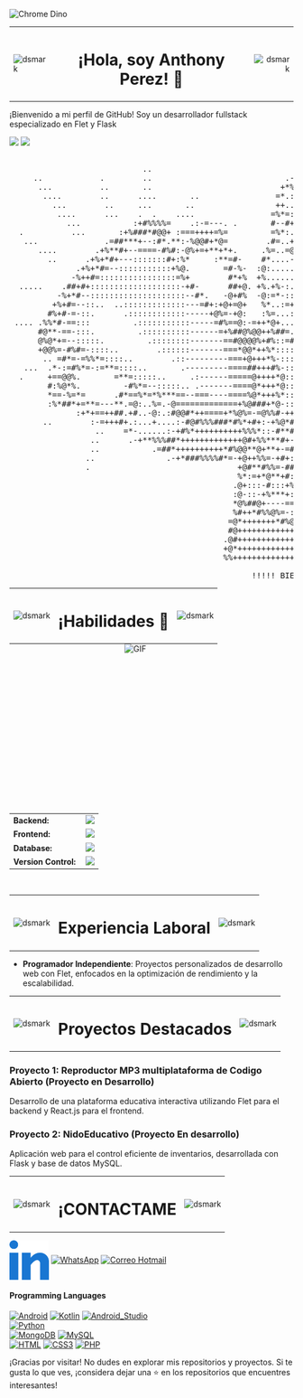 ![Chrome Dino](https://mir-s3-cdn-cf.behance.net/project_modules/max_1200/4ff07986208593.5d9a654e92f36.gif)


<table style="width: 100%; margin: 0 auto;">
  <tr>
    <td align="left">
      <img alt="dsmark" height="70px" width="70px" src="https://cdn.wccftech.com/wp-content/uploads/2015/06/fallout.gif">
    </td>
    <td align="center">
      <h1>¡Hola, soy Anthony Perez! 👋</h1>
    </td>
    <td align="right">
      <img alt="dsmark" height="70px" width="70px" src="https://cdn.wccftech.com/wp-content/uploads/2015/06/fallout.gif">
    </td>
  </tr>
</table>




¡Bienvenido a mi perfil de GitHub! Soy un desarrollador fullstack especializado en Flet y Flask


<img src="https://user-images.githubusercontent.com/74038190/212257472-08e52665-c503-4bd9-aa20-f5a4dae769b5.gif"  width="100"  >  <img src="https://user-images.githubusercontent.com/74038190/212281763-e6ecd7ef-c4aa-45b6-a97c-f33f6bb592bd.gif" width="100">

<pre>
                                                                                         
                            ..                                           .:.              
     ..            .        ..                            .-=     ::...-*+-+*-            
      ...          ..       ..                           +*%+. :**=--*#+:....=++=:        
       ....        ..      ....       ..                =*.:+++-................-#+       
         ...        ..     ...       ..                 ++.....:++++:.-=**:.......+-      
          ....      ...    .  .    ....                =%*=::=*=:..:=+=-=*%=.......+#:    
            ...           :+#%%%%=    .:-=---. .       #--#+**=...........:*+==+*+-.-%:   
  .          ...       :+%###*#@@+ :===++++=%=         =%*:.:-:........-*-.......+@-.=%.  
   ...              .=##***+--:#*.**:-%@@#+*@=        .#=..+=..........:+%-.....:+%-.:@-  
      ....        .+%**#+--====-#%#:-@%+=+**+*+.     .%=..=@*...-+....--..:....=%=...:@:  
        ..      .+%+*#+---:::::::#+:%*     :**=#-    #*....-..-#+....-@#.......+**-..##   
              .+%+*#=--:::::::::::+%@.       =#-%-  :@:.....:%#:.....:+:......:****:+@:   
             -%++#=::::::::::::::::=%+        #*+%  +%.......#%...............=*+##%@:    
  .....    .##+#+:::::::::::::::::::-+#-      ##+@. +%.+%-:.........=.........*--*@%.     
          -%+*#--::::::::::::::::::::--#*.   -@+#%  -@:=*-:::-------+%=..........#%       
         +%+#=--::..  ..:::::::::::::---=#+:+@+=@+   %*..:=+=-:::----#*..........+@.      
        #%+#-=-::.      .::::::::::::-----+@%=-+@:   :%=...:+#+--:...-......:--=*%-       
 .... .%%*#-==:::         .:::::::::::-----=#%==@:-=++*@+...:::...........:*%*=-.         
      #@**-==-:::.         .::::::::::------=+%##@%@@++%##=............:=#@*:             
      @%@*+=--:::::.         .::::::::-------==#@@@@%+#%::=#+-.......:+*@%=+***=.         
      +@@%=-#%#=-::::..        .::::::-------===*@@*++%*::::#@@#=-.:-=*%+::::*%*##=.      
       .. =#*=-=%%*=::::..        .::---------===+@+++*%-::::-=*****+=-:::::*%++++*#*:    
   ...  .*-:=#%*=-:=**=::::..       .---------====##+++#%-::::::::::::::::=%#++++++++%*   
  .     +==@@%.       =**=:::::..     .:------=====@++++*@::::::::::::-=*%#+++++++++++%#  
        #:%@*%.         -#%*=--:::::.. .-------====@*+++*@::::::-*#####*+++++++++++++++@* 
        *==-%=*=      .#*==%*=*%***==--===----====%@*+++%*:::::-@*+++++++++++++++++++++#@.
        :%*##*+=**=---**.=@:..%=.-@=============+%@###+*@-:::::##++++++++**++++++++++++*@:
              :+*+==++##.+#..-@:.:#@@#*++====+*%@%=-=@%%#-++=--@*++++++++%@++++++++++++#@.
       ..        :-=+++#+.:...+....:-#@#%%%###*#%*+#+:-+%@*##*%%*#*+##++#@#++++++++++++%* 
                  ..    =*-......:-+#%*++++++++++%%%*::-#**#-=%=#+:::@%%@%++++++++++++#%. 
                 ..      .-+**%%%##*+++++++++++++@#+%%***#+-+#-:-%::*##@#++++++++++++#%.  
                 ..           .=##*++++++++++*#%@@**@+**+-=#+::-%=:*@@@*++++++++++++%%:   
                ..               .-+*###%%%%#*=-+@++%%=-+#+:::+%-:#@@#++++++++++++#@*.    
                .                               +@#**#%%=-###%+:+@@%*+++++++++++*@@-      
                                                %*:=+*@**+#:-+*%@#*+++++++++++*%@@=       
                                               .@+:::-#:::+%...+@+++++++++++#%%*%%.       
                                               :@-::-+%***+:....+%*++++++*%@%=-%%.        
                                               *@%##@+----====...:*#%%#%@@@*:=@@:         
                                               %#++*#%%@%=-::::-....-*@@@#--#@%@+         
                                              =@*+++++++*#%@#++=+*#@@@@*--#@#++@%         
                                              #@++++++++++++@%@@@@@%*=-+%@#++++#@-        
                                             .@#++++++++++++*@#+=---+#@%*++++++*@#        
                                             +@*++++++++++++++#%@@@%#*++++++++++%@.       
                                             %%++++++++++++++*@%++++++++++++++++*@*  
  
                                                   !!!!! BIENVENIDO !!!!!!
</pre>

<table style="width: 100%; margin: 0 auto;">
  <tr>
    <td align="left">
      <img alt="dsmark" height="100px" width="70px" src="https://i.pinimg.com/originals/59/38/5d/59385d3738912c4ca2163a7dd47251da.gif">
    </td>
    <td align="center">
      <h1>¡Habilidades 👋</h1>
    </td>
    <td align="right">
      <img alt="dsmark" height="100px" width="70px" src="https://i.pinimg.com/originals/59/38/5d/59385d3738912c4ca2163a7dd47251da.gif">
    </td>
  </tr>
</table>

<img align="right" alt="GIF" height="300px" img src="https://user-images.githubusercontent.com/74038190/218265814-3084a4ba-809c-4135-afc0-8685d0f634b3.gif" width="300" />
<table>
    <tr>
        <td style="font-weight: bold; padding-right: 10px; vertical-align: center; border: none;">Backend:</td>
        <td><img height="40" src="https://skillicons.dev/icons?i=python,flask,php"/></td>
    </tr>
    <tr>
        <td style="font-weight: bold; padding-right: 10px; vertical-align: center;">Frontend:</td>
        <td><img height="40" src="https://skillicons.dev/icons?i=react,html,css,js,flet"/></td>
    </tr>
    <tr>
        <td style="font-weight: bold; padding-right: 10px; vertical-align: center; border: none;">Database:</td>
        <td><img height="40" src="https://skillicons.dev/icons?i=mysql,postgresql,mongodb"/></td>
    </tr>
    <tr>
        <td style="font-weight: bold; padding-right: 10px; vertical-align: center; border: none;">Version Control:</td>
        <td><img height="40" src="https://skillicons.dev/icons?i=github,gitlab"/></td>
    </tr>
</table>
<br>


<table style="width: 100%;">
  <tr>
    <td align="left">
      <img alt="dsmark" height="70px" width="70px" src="https://th.bing.com/th/id/R.c2abadcb93578d9277a856fd7c8cf70b?rik=rgpBgEbJt%2bGQsg&pid=ImgRaw&r=0">
    </td>
    <td align="center">
      <h1>Experiencia Laboral</h1>
    </td>
    <td align="right">
      <img alt="dsmark" height="70px" width="70px" src="https://th.bing.com/th/id/R.c2abadcb93578d9277a856fd7c8cf70b?rik=rgpBgEbJt%2bGQsg&pid=ImgRaw&r=0">
    </td>
  </tr>
</table>

- **Programador Independiente**: Proyectos personalizados de desarrollo web con Flet, enfocados en la optimización de rendimiento y la escalabilidad.

<table style="width: 100%;">
  <tr>
    <td align="left">
      <img alt="dsmark" height="70px" width="70px" src="https://th.bing.com/th/id/R.8759f61f2bf4fec8fb8e618a0e355a87?rik=SjzzTLEK3yzf1g&pid=ImgRaw&r=0">
    </td>
    <td align="center">
      <h1>Proyectos Destacados</h1>
    </td>
    <td align="right">
      <img alt="dsmark" height="70px" width="70px" src="https://th.bing.com/th/id/R.8759f61f2bf4fec8fb8e618a0e355a87?rik=SjzzTLEK3yzf1g&pid=ImgRaw&r=0">
    </td>
  </tr>
</table>


### Proyecto 1: Reproductor MP3 multiplataforma de Codigo Abierto (Proyecto en Desarrollo)

Desarrollo de una plataforma educativa interactiva utilizando Flet para el backend y React.js para el frontend.



### Proyecto 2: NidoEducativo (Proyecto En desarrollo)

Aplicación web para el control eficiente de inventarios, desarrollada con Flask y base de datos MySQL.



<table style="width: 100%;">
  <tr>
    <td align="left">
      <img alt="dsmark" height="70px" width="70px" src="https://th.bing.com/th/id/R.139e4088fc146d86f4871467be11f714?rik=Doi7ZVV%2ft7CSnQ&pid=ImgRaw&r=0">
    </td>
    <td align="center">
      <h1>¡CONTACTAME </h1>
    </td>
    <td align="right">
      <img alt="dsmark" height="70px" width="70px" src="https://th.bing.com/th/id/R.746aef25a2229c5d1215c4e710593e37?rik=DgALIYtRsyMKrg&pid=ImgRaw&r=0">
    </td>
  </tr>
</table>

<p align="left">
<a href="www.linkedin.com/in/anthony-perez-086456223" target="blank"><img align="center" src="https://raw.githubusercontent.com/SubhadeepZilong/SubhadeepZilong/main/icons/Social/linked-in-alt.svg" alt="subhadeep-chakraborty-b341a8191" height="70" width="70" /></a>
<a href="https://wa.me/+593 0995309132" target="_blank"> <img align="center" src="https://upload.wikimedia.org/wikipedia/commons/6/6b/WhatsApp.svg" alt="WhatsApp" height="70" width="70" /></a>
<a href="mailto:anperez322@hotmail.com" target="_blank"><img align="center" src="https://th.bing.com/th/id/OIP.BYFhNb6a45lHwfVnEGjTLwHaHY?rs=1&pid=ImgDetMain" alt="Correo Hotmail" height="70" width="70" /></a>

</p>




#### Programming Languages
[![Android](https://img.shields.io/badge/Android-3DDC84?style=for-the-badge&logo=android&logoColor=white&labelColor=101010)](#)
[![Kotlin](https://img.shields.io/badge/Kotlin-0095D5?style=for-the-badge&logo=kotlin&logoColor=white&labelColor=101010)](#)
[![Android_Studio](https://img.shields.io/badge/Android_Studio-3DDC84?style=for-the-badge&logo=android-studio&logoColor=white&labelColor=101010)](#)
</br>
[![Python](https://img.shields.io/badge/python%20-%2314354C.svg?&style=for-the-badge&logo=python&logoColor=white)](#)
</br>
[![MongoDB](https://img.shields.io/badge/MongoDB-47A248?style=for-the-badge&logo=mongodb&logoColor=white&labelColor=101010)](#)
[![MySQL](https://img.shields.io/badge/MySQL-4479A1?style=for-the-badge&logo=mysql&logoColor=white&labelColor=101010)](#)
</br>
[![HTML](https://img.shields.io/badge/html5%20-%23E34F26.svg?&style=for-the-badge&logo=html5&logoColor=white&labelColor=101010)](#)
[![CSS3](https://img.shields.io/badge/css3%20-%231572B6.svg?&style=for-the-badge&logo=css3&logoColor=white&labelColor=101010)](#)
[![PHP](https://img.shields.io/badge/php%20-%231572B6.svg?&style=for-the-badge&logo=php&logoColor=white&labelColor=101010)](#)



¡Gracias por visitar! No dudes en explorar mis repositorios y proyectos. Si te gusta lo que ves, ¡considera dejar una ⭐ en los repositorios que encuentres interesantes!
